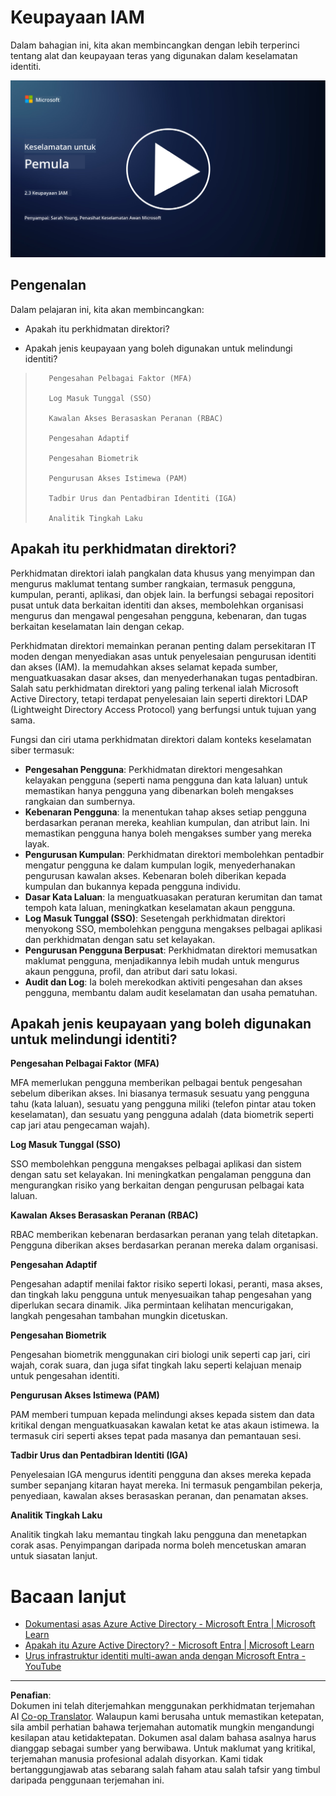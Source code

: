 <!--
CO_OP_TRANSLATOR_METADATA:
{
  "original_hash": "bf0b8a54f2c69951744df5a94bc923f7",
  "translation_date": "2025-09-04T01:57:12+00:00",
  "source_file": "2.3 IAM capabilities.md",
  "language_code": "ms"
}
-->
# Keupayaan IAM

Dalam bahagian ini, kita akan membincangkan dengan lebih terperinci tentang alat dan keupayaan teras yang digunakan dalam keselamatan identiti.

[![Tonton video](../../translated_images/2-3_placeholder.627bdd56f0e6915d1c44f876715c48e2b27507edc096c3e5fe6c3b228fdd4cf5.ms.png)](https://learn-video.azurefd.net/vod/player?id=330158a0-95ef-434b-b308-6fc41eab4bd5)

## Pengenalan

Dalam pelajaran ini, kita akan membincangkan:

 - Apakah itu perkhidmatan direktori?
      
     
    
 - Apakah jenis keupayaan yang boleh digunakan untuk melindungi identiti?
>
>        Pengesahan Pelbagai Faktor (MFA)
> 
>        Log Masuk Tunggal (SSO)
> 
>        Kawalan Akses Berasaskan Peranan (RBAC)
> 
>        Pengesahan Adaptif
> 
>        Pengesahan Biometrik
> 
>        Pengurusan Akses Istimewa (PAM)
> 
>        Tadbir Urus dan Pentadbiran Identiti (IGA)
> 
>        Analitik Tingkah Laku

## Apakah itu perkhidmatan direktori?

Perkhidmatan direktori ialah pangkalan data khusus yang menyimpan dan mengurus maklumat tentang sumber rangkaian, termasuk pengguna, kumpulan, peranti, aplikasi, dan objek lain. Ia berfungsi sebagai repositori pusat untuk data berkaitan identiti dan akses, membolehkan organisasi mengurus dan mengawal pengesahan pengguna, kebenaran, dan tugas berkaitan keselamatan lain dengan cekap.

Perkhidmatan direktori memainkan peranan penting dalam persekitaran IT moden dengan menyediakan asas untuk penyelesaian pengurusan identiti dan akses (IAM). Ia memudahkan akses selamat kepada sumber, menguatkuasakan dasar akses, dan menyederhanakan tugas pentadbiran. Salah satu perkhidmatan direktori yang paling terkenal ialah Microsoft Active Directory, tetapi terdapat penyelesaian lain seperti direktori LDAP (Lightweight Directory Access Protocol) yang berfungsi untuk tujuan yang sama.

Fungsi dan ciri utama perkhidmatan direktori dalam konteks keselamatan siber termasuk:

 - **Pengesahan Pengguna**: Perkhidmatan direktori mengesahkan kelayakan pengguna (seperti nama pengguna dan kata laluan) untuk memastikan hanya pengguna yang dibenarkan boleh mengakses rangkaian dan sumbernya.
 - **Kebenaran Pengguna**: Ia menentukan tahap akses setiap pengguna berdasarkan peranan mereka, keahlian kumpulan, dan atribut lain. Ini memastikan pengguna hanya boleh mengakses sumber yang mereka layak.
 - **Pengurusan Kumpulan**: Perkhidmatan direktori membolehkan pentadbir mengatur pengguna ke dalam kumpulan logik, menyederhanakan pengurusan kawalan akses. Kebenaran boleh diberikan kepada kumpulan dan bukannya kepada pengguna individu.
 - **Dasar Kata Laluan**: Ia menguatkuasakan peraturan kerumitan dan tamat tempoh kata laluan, meningkatkan keselamatan akaun pengguna.
 - **Log Masuk Tunggal (SSO)**: Sesetengah perkhidmatan direktori menyokong SSO, membolehkan pengguna mengakses pelbagai aplikasi dan perkhidmatan dengan satu set kelayakan.
 - **Pengurusan Pengguna Berpusat**: Perkhidmatan direktori memusatkan maklumat pengguna, menjadikannya lebih mudah untuk mengurus akaun pengguna, profil, dan atribut dari satu lokasi.
 - **Audit dan Log**: Ia boleh merekodkan aktiviti pengesahan dan akses pengguna, membantu dalam audit keselamatan dan usaha pematuhan.

## Apakah jenis keupayaan yang boleh digunakan untuk melindungi identiti?

**Pengesahan Pelbagai Faktor (MFA)**

MFA memerlukan pengguna memberikan pelbagai bentuk pengesahan sebelum diberikan akses. Ini biasanya termasuk sesuatu yang pengguna tahu (kata laluan), sesuatu yang pengguna miliki (telefon pintar atau token keselamatan), dan sesuatu yang pengguna adalah (data biometrik seperti cap jari atau pengecaman wajah).

**Log Masuk Tunggal (SSO)**

SSO membolehkan pengguna mengakses pelbagai aplikasi dan sistem dengan satu set kelayakan. Ini meningkatkan pengalaman pengguna dan mengurangkan risiko yang berkaitan dengan pengurusan pelbagai kata laluan.

**Kawalan Akses Berasaskan Peranan (RBAC)**

RBAC memberikan kebenaran berdasarkan peranan yang telah ditetapkan. Pengguna diberikan akses berdasarkan peranan mereka dalam organisasi.

**Pengesahan Adaptif**

Pengesahan adaptif menilai faktor risiko seperti lokasi, peranti, masa akses, dan tingkah laku pengguna untuk menyesuaikan tahap pengesahan yang diperlukan secara dinamik. Jika permintaan kelihatan mencurigakan, langkah pengesahan tambahan mungkin dicetuskan.

**Pengesahan Biometrik**

Pengesahan biometrik menggunakan ciri biologi unik seperti cap jari, ciri wajah, corak suara, dan juga sifat tingkah laku seperti kelajuan menaip untuk pengesahan identiti.

**Pengurusan Akses Istimewa (PAM)**

PAM memberi tumpuan kepada melindungi akses kepada sistem dan data kritikal dengan menguatkuasakan kawalan ketat ke atas akaun istimewa. Ia termasuk ciri seperti akses tepat pada masanya dan pemantauan sesi.

**Tadbir Urus dan Pentadbiran Identiti (IGA)**

Penyelesaian IGA mengurus identiti pengguna dan akses mereka kepada sumber sepanjang kitaran hayat mereka. Ini termasuk pengambilan pekerja, penyediaan, kawalan akses berasaskan peranan, dan penamatan akses.

**Analitik Tingkah Laku**

Analitik tingkah laku memantau tingkah laku pengguna dan menetapkan corak asas. Penyimpangan daripada norma boleh mencetuskan amaran untuk siasatan lanjut.


# Bacaan lanjut
- [Dokumentasi asas Azure Active Directory - Microsoft Entra | Microsoft Learn](https://learn.microsoft.com/azure/active-directory/fundamentals/?WT.mc_id=academic-96948-sayoung)
- [Apakah itu Azure Active Directory? - Microsoft Entra | Microsoft Learn](https://learn.microsoft.com/azure/active-directory/fundamentals/whatis?WT.mc_id=academic-96948-sayoung)
- [Urus infrastruktur identiti multi-awan anda dengan Microsoft Entra - YouTube](https://www.youtube.com/watch?v=9qQiq3wTS2Y&list=PLXtHYVsvn_b_gtX1-NB62wNervQx1Fhp4&index=18)

---

**Penafian**:  
Dokumen ini telah diterjemahkan menggunakan perkhidmatan terjemahan AI [Co-op Translator](https://github.com/Azure/co-op-translator). Walaupun kami berusaha untuk memastikan ketepatan, sila ambil perhatian bahawa terjemahan automatik mungkin mengandungi kesilapan atau ketidaktepatan. Dokumen asal dalam bahasa asalnya harus dianggap sebagai sumber yang berwibawa. Untuk maklumat yang kritikal, terjemahan manusia profesional adalah disyorkan. Kami tidak bertanggungjawab atas sebarang salah faham atau salah tafsir yang timbul daripada penggunaan terjemahan ini.